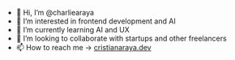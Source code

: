 - 👋 Hi, I’m @charliearaya
- 👀 I’m interested in frontend development and AI
- 🌱 I’m currently learning AI and UX
- 💞️ I’m looking to collaborate with startups and other freelancers
- 📫 How to reach me -> [cristianaraya.dev](https://www.cristianaraya.dev)

<!---
charliearaya/charliearaya is a ✨ special ✨ repository because its `README.md` (this file) appears on your GitHub profile.
You can click the Preview link to take a look at your changes.
--->
